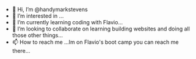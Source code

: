- 👋 Hi, I’m @handymarkstevens
- 👀 I’m interested in ...
- 🌱 I’m currently learning  coding with Flavio...
- 💞️ I’m looking to collaborate on learning  building websites and doing all those other things...
- 📫 How to reach me ...Im on Flavio's boot camp you can reach me there...

<!---
handymarkstevens/handymarkstevens is a ✨ special ✨ repository because its `README.md` (this file) appears on your GitHub profile.
You can click the Preview link to take a look at your changes.
--->
